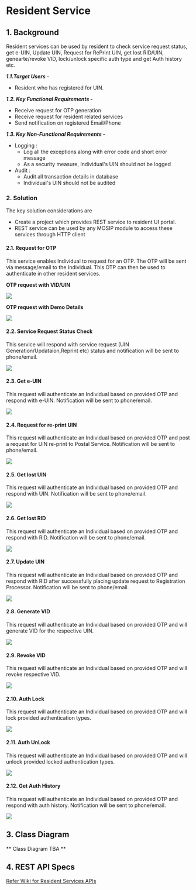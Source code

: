 # Resident Service

## 1. Background       

Resident services can be used by resident to check service request status, get e-UIN, Update UIN, Request for RePrint UIN, get lost RID/UIN, genearte/revoke VID, lock/unlock specific auth type and get Auth history etc. 


***1.1.Target Users -***  
-  Resident who has registered for UIN.    
  

***1.2. Key Functional Requirements -***   
-	Receive request for OTP generation
-	Receive request for resident related services
-	Send notification on registered Email/Phone

***1.3. Key Non-Functional Requirements -***   

-	Logging :
	-	Log all the exceptions along with error code and short error message
	-	As a security measure, Individual's UIN should not be logged
-	Audit :
	-	Audit all transaction details in database
	-	Individual's UIN should not be audited     

### 2.	Solution    

The key solution considerations are   
- Create a project which provides REST service to resident UI portal.     
- REST service can be used by any MOSIP module to access these services through HTTP client   



#### 2.1. Request for OTP

This service enables Individual to request for an OTP. The OTP will be sent via message/email to the Individual. This OTP can then be used to authenticate in other resident services.

**OTP request with VID/UIN**

![](_images/Uin-VidOTPReq.png)   

**OTP request with Demo Details**

![](_images/DemoOTPReq.png) 

#### 2.2. Service Request Status Check 

This service will respond with service request (UIN Generation/Updataion,Reprint etc) status and notification will be sent to phone/email.

![](_images/StatusCheckReq.png) 

#### 2.3. Get e-UIN 

This request will authenticate an Individual based on provided OTP and respond with e-UIN. Notification will be sent to phone/email.

![](_images/e-UINReq.png) 


#### 2.4. Request for re-print UIN

This request will authenticate an Individual based on provided OTP and post a request for UIN re-print to Postal Service. Notification will be sent to phone/email.

![](_images/UIN-PrintReq.png) 

#### 2.5. Get lost UIN

This request will authenticate an Individual based on provided OTP and respond with UIN. Notification will be sent to phone/email.

![](_images/GetUINReq.png) 

#### 2.6. Get lost RID

This request will authenticate an Individual based on provided OTP and respond with RID. Notification will be sent to phone/email.

![](_images/GetRIDReq.png) 

#### 2.7. Update UIN

This request will authenticate an Individual based on provided OTP and respond with RID after successfully placing update request to Registration Processor. Notification will be sent to phone/email.

![](_images/UIN-UpdateReq.png) 

#### 2.8. Generate VID
This request will authenticate an Individual based on provided OTP and will generate VID for the respective UIN.

![](_images/VIDGenerateReq.png) 

#### 2.9. Revoke VID
This request will authenticate an Individual based on provided OTP and will revoke respective VID.
      
![](_images/VIDRevokeReq.png) 
      
#### 2.10. Auth Lock
This request will authenticate an Individual based on provided OTP and will lock provided authentication types.

![](_images/AuthLockReq.png) 
   
#### 2.11. Auth UnLock
This request will authenticate an Individual based on provided OTP and will unlock provided locked authentication types.

![](_images/AuthUnlockReq.png) 

#### 2.12. Get Auth History
This request will authenticate an Individual based on provided OTP and respond with auth history. Notification will be sent to phone/email.

![](_images/AuthHistoryReq.png) 
   

## 3. Class Diagram  
** Class Diagram TBA **


## 4. REST API Specs

[Refer Wiki for Resident Services APIs](https://github.com/mosip/mosip-docs/wiki/Resident-Service-APIs) 